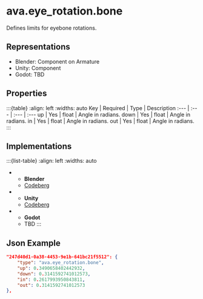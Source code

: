 # ava.eye_rotation.bone
Defines limits for eyebone rotations.

## Representations
* Blender: Component on Armature
* Unity: Component
* Godot: TBD

## Properties

:::{table}
:align: left
:widths: auto
Key | Required | Type | Description
:--- | :--- | :--- | :---
up | Yes | float | Angle in radians.
down | Yes | float | Angle in radians.
in | Yes | float | Angle in radians.
out | Yes | float | Angle in radians.
:::

## Implementations
:::{list-table}
:align: left
:widths: auto
*	- **Blender**
	- [Codeberg](https://codeberg.org/emperorofmars/stf_blender/src/branch/master/stfblender/stf_modules/ava/ava_eyerotation_bone.py)
*	- **Unity**
	- [Codeberg](https://codeberg.org/emperorofmars/stf_unity/src/branch/master/AVA/Runtime/Modules/AVA_EyeRotation_Bone.cs)
*	- **Godot**
	- TBD
:::

## Json Example
```json
"247d40d1-0a38-4453-9e1b-641bc21f5512": {
	"type": "ava.eye_rotation.bone",
	"up": 0.3490658402442932,
	"down": 0.3141592741012573,
	"in": 0.2617993950843811,
	"out": 0.3141592741012573
},
```

